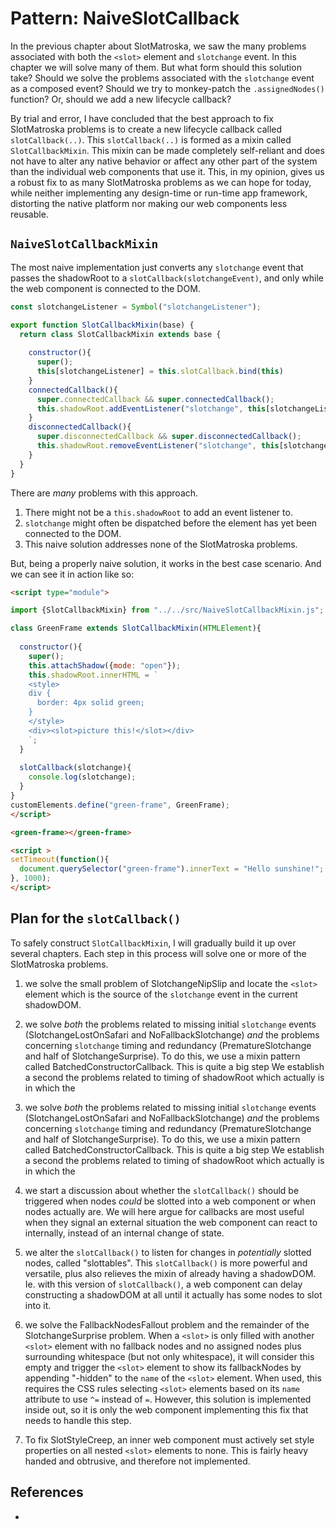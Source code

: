 # Pattern: NaiveSlotCallback

In the previous chapter about SlotMatroska, we saw the many problems associated with both the `<slot>` 
element and `slotchange` event. In this chapter we will solve many of them. 
But what form should this solution take? 
Should we solve the problems associated with the `slotchange` event as a composed event? 
Should we try to monkey-patch the `.assignedNodes()` function? 
Or, should we add a new lifecycle callback?

By trial and error, I have concluded that the best approach to fix SlotMatroska problems
is to create a new lifecycle callback called `slotCallback(..)`. This `slotCallback(..)` is formed
as a mixin called `SlotCallbackMixin`. This mixin can be made completely self-reliant and does not 
have to alter any native behavior or affect any other part of the system than the individual web 
components that use it. This, in my opinion, gives us a robust fix to as many SlotMatroska problems
as we can hope for today, while neither implementing any design-time or run-time app framework, 
distorting the native platform nor making our web components less reusable.

## `NaiveSlotCallbackMixin`

The most naive implementation just converts any `slotchange` event
that passes the shadowRoot to a `slotCallback(slotchangeEvent)`, and only while the web component
is connected to the DOM.

```javascript
const slotchangeListener = Symbol("slotchangeListener");

export function SlotCallbackMixin(base) {
  return class SlotCallbackMixin extends base {
    
    constructor(){
      super();
      this[slotchangeListener] = this.slotCallback.bind(this)
    }
    connectedCallback(){
      super.connectedCallback && super.connectedCallback();
      this.shadowRoot.addEventListener("slotchange", this[slotchangeListener]);
    }    
    disconnectedCallback(){
      super.disconnectedCallback && super.disconnectedCallback();
      this.shadowRoot.removeEventListener("slotchange", this[slotchangeListener]);
    }    
  }
}
```
There are *many* problems with this approach.
1. There might not be a `this.shadowRoot` to add an event listener to.
2. `slotchange` might often be dispatched before the element has yet been connected to the DOM.
3. This naive solution addresses none of the SlotMatroska problems.

But, being a properly naive solution, it works in the best case scenario.
And we can see it in action like so:

```html
<script type="module">

import {SlotCallbackMixin} from "../../src/NaiveSlotCallbackMixin.js";

class GreenFrame extends SlotCallbackMixin(HTMLElement){
  
  constructor(){
    super();
    this.attachShadow({mode: "open"});
    this.shadowRoot.innerHTML = `
    <style>
    div {
      border: 4px solid green;
    }
    </style>
    <div><slot>picture this!</slot></div>
    `;
  }
  
  slotCallback(slotchange){
    console.log(slotchange);
  }
}
customElements.define("green-frame", GreenFrame);
</script>

<green-frame></green-frame>

<script >
setTimeout(function(){
  document.querySelector("green-frame").innerText = "Hello sunshine!";
}, 1000);
</script>
```

## Plan for the `slotCallback()`

To safely construct `SlotCallbackMixin`, I will gradually build it up over several chapters.
Each step in this process will solve one or more of the SlotMatroska problems.

1. we solve the small problem of SlotchangeNipSlip and locate the `<slot>` element 
which is the source of the `slotchange` event in the current shadowDOM.

2. we solve *both* the problems related to missing initial `slotchange` events 
(SlotchangeLostOnSafari and NoFallbackSlotchange) *and* the problems concerning `slotchange` 
timing and redundancy (PrematureSlotchange and half of SlotchangeSurprise). 
To do this, we use a mixin pattern called BatchedConstructorCallback. 
This is quite a big step
We establish a second  the problems related to timing of  shadowRoot which actually is 
in which the 

3. we solve *both* the problems related to missing initial `slotchange` events 
(SlotchangeLostOnSafari and NoFallbackSlotchange) *and* the problems concerning `slotchange` 
timing and redundancy (PrematureSlotchange and half of SlotchangeSurprise). 
To do this, we use a mixin pattern called BatchedConstructorCallback. 
This is quite a big step
We establish a second  the problems related to timing of  shadowRoot which actually is 
in which the 

4. we start a discussion about whether the `slotCallback()` should be triggered when nodes
*could* be slotted into a web component or when nodes actually are. We will here argue for
callbacks are most useful when they signal an external situation the web component can react to
internally, instead of an internal change of state.

5. we alter the `slotCallback()` to listen for changes in *potentially* slotted nodes, called
"slottables". This `slotCallback()` is more powerful and versatile, plus also relieves the mixin
of already having a shadowDOM. Ie. with this version of `slotCallback()`, a web component can delay
constructing a shadowDOM at all until it actually has some nodes to slot into it.

6. we solve the FallbackNodesFallout problem and the remainder of the SlotchangeSurprise problem.
When a `<slot>` is only filled with another `<slot>`
element with no fallback nodes and no assigned nodes plus surrounding whitespace (but not only 
whitespace), it will consider this empty and trigger the `<slot>` element 
to show its fallbackNodes by appending "-hidden" to the `name` of the `<slot>` element.
When used, this requires the CSS rules selecting `<slot>` elements based on its `name` attribute
to use `^=` instead of `=`. However, this solution is implemented inside out, so it is only the
web component implementing this fix that needs to handle this step. 

7. To fix SlotStyleCreep, an inner web component must actively set style properties on all nested 
`<slot>` elements to none. This is fairly heavy handed and obtrusive, and therefore not implemented.

## References

 * 
